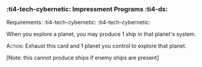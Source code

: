 ### :ti4-tech-cybernetic: **Impressment Programs** :ti4-ds:

Requirements: :ti4-tech-cybernetic: :ti4-tech-cybernetic:

When you explore a planet, you may produce 1 ship in that planet's system.

<span style="font-variant:small-caps;">Action</span>: Exhaust this card and 1 planet you control to explore that planet.

[Note: this cannot produce ships if enemy ships are present]
